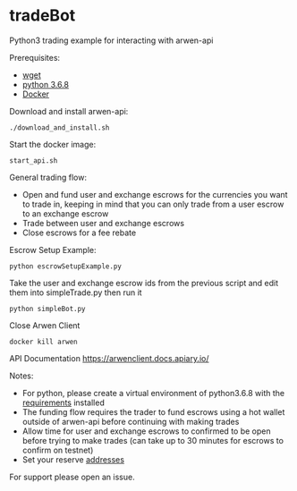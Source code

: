 # tradeBot
Python3 trading example for interacting with arwen-api

Prerequisites:
 - [wget](https://www.gnu.org/software/wget/manual/wget.html)
 - [python 3.6.8](https://www.python.org/downloads/release/python-368/)
 - [Docker](https://hub.docker.com/)


Download and install arwen-api: 

```
./download_and_install.sh
```

Start the docker image: 

```
start_api.sh
```


General trading flow:
 - Open and fund user and exchange escrows for the currencies you want to trade in, keeping in mind that you can only trade from a user escrow to an exchange escrow
 - Trade between user and exchange escrows
 - Close escrows for a fee rebate

Escrow Setup Example:

```
python escrowSetupExample.py
```

Take the user and exchange escrow ids from the previous script and edit them into simpleTrade.py then run it

```
python simpleBot.py
```


Close Arwen Client

```
docker kill arwen
```

API Documentation
https://arwenclient.docs.apiary.io/


Notes:
 - For python, please create a virtual environment of python3.6.8 with the [requirements](./reqs.txt) installed
 - The funding flow requires the trader to fund escrows using a hot wallet outside of arwen-api before continuing with making trades
 - Allow time for user and exchange escrows to confirmed to be open before trying to make trades (can take up to 30 minutes for escrows to confirm on testnet)
 - Set your reserve [addresses](./constants.py)

For support please open an issue.